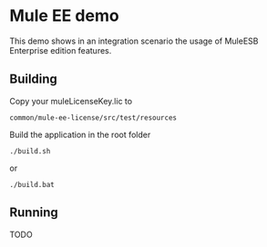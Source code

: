 Mule EE demo
============

This demo shows in an integration scenario the usage of MuleESB Enterprise edition features.

## Building  

Copy your muleLicenseKey.lic to 

    common/mule-ee-license/src/test/resources   
    
Build the application in the root folder

    ./build.sh     

or

    ./build.bat

## Running

TODO